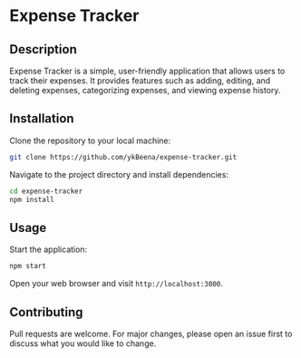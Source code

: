 # Expense Tracker

## Description

Expense Tracker is a simple, user-friendly application that allows users to track their expenses. It provides features such as adding, editing, and deleting expenses, categorizing expenses, and viewing expense history.

## Installation

Clone the repository to your local machine:

```bash
git clone https://github.com/ykBeena/expense-tracker.git
```

Navigate to the project directory and install dependencies:

```bash
cd expense-tracker
npm install
```

## Usage

Start the application:

```bash
npm start
```

Open your web browser and visit `http://localhost:3000`.

## Contributing

Pull requests are welcome. For major changes, please open an issue first to discuss what you would like to change.

